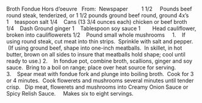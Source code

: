 Broth Fondue Hors d’oeuvre
 
From:  Newspaper    
 
 
1 1/2     Pounds beef round steak, tenderized, or 1 1/2 pounds ground beef round, ground 4x’s
1    teaspoon salt
1/4    Cans (13 3/4 ounces each) chicken or beef broth
1/4    Dash Ground ginger
1    Tablespoon soy sauce
1        Head cauliflower, broken into cauliflowerets
1/2    Pound small whole mushrooms 
 
 
1.    If using round steak, cut meat into thin strips.  Sprinkle with salt and pepper.  (If using ground beef, shape into one-inch meatballs.  In skillet, in hot butter, brown on all sides to insure that meatballs hold shape; cool until ready to use.)
2.    In fondue pot, combine broth, scallions, ginger and soy sauce.  Bring to a boil on range; place over heat source for serving.
3.    Spear meat with fondue fork and plunge into boiling broth.  Cook for 3 or 4 minutes.  Cook flowerets and 
mushrooms several minutes until tender crisp.
 
Dip meat, flowerets and mushrooms into Creamy Onion Sauce or Spicy Relish Sauce.  
 
Makes six to eight servings.
